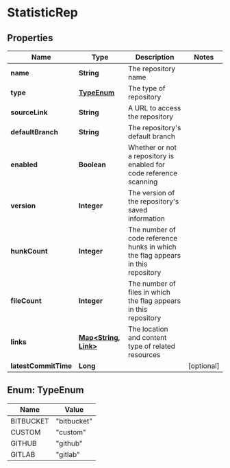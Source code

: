 

# StatisticRep


## Properties

| Name | Type | Description | Notes |
|------------ | ------------- | ------------- | -------------|
|**name** | **String** | The repository name |  |
|**type** | [**TypeEnum**](#TypeEnum) | The type of repository |  |
|**sourceLink** | **String** | A URL to access the repository |  |
|**defaultBranch** | **String** | The repository&#39;s default branch |  |
|**enabled** | **Boolean** | Whether or not a repository is enabled for code reference scanning |  |
|**version** | **Integer** | The version of the repository&#39;s saved information |  |
|**hunkCount** | **Integer** | The number of code reference hunks in which the flag appears in this repository |  |
|**fileCount** | **Integer** | The number of files in which the flag appears in this repository |  |
|**links** | [**Map&lt;String, Link&gt;**](Link.md) | The location and content type of related resources |  |
|**latestCommitTime** | **Long** |  |  [optional] |



## Enum: TypeEnum

| Name | Value |
|---- | -----|
| BITBUCKET | &quot;bitbucket&quot; |
| CUSTOM | &quot;custom&quot; |
| GITHUB | &quot;github&quot; |
| GITLAB | &quot;gitlab&quot; |



